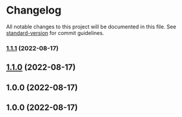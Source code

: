 # Changelog

All notable changes to this project will be documented in this file. See [standard-version](https://github.com/conventional-changelog/standard-version) for commit guidelines.

### [1.1.1](https://github.com/ivanmucyongabo/debug-console/compare/v1.1.0...v1.1.1) (2022-08-17)

## [1.1.0](https://github.com/ivanmucyongabo/debug-console/compare/v1.0.0...v1.1.0) (2022-08-17)

## 1.0.0 (2022-08-17)

## 1.0.0 (2022-08-17)
